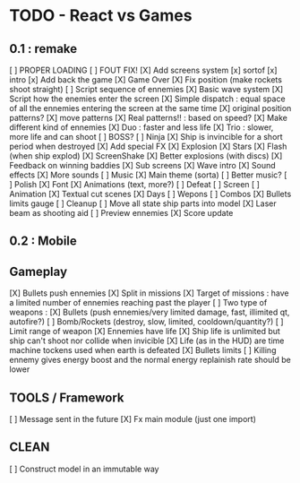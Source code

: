 TODO - React vs Games
===========

 0.1 : remake
-------------
 [ ] PROPER LOADING
  [ ] FOUT FIX!
 [X] Add screens system
  [x] sortof
  [x] intro
  [x] Add back the game
  [X] Game Over
 [X] Fix position (make rockets shoot straight)
 [ ] Script sequence of ennemies
  [X] Basic wave system
  [X] Script how the enemies enter the screen
   [X] Simple dispatch : equal space of all the ennemies entering the screen at the same time
   [X] original position patterns?
   [X] move patterns
   [X] Real patterns!! : based on speed?
 [X] Make different kind of ennemies
  [X] Duo : faster and less life
  [X] Trio : slower, more life and can shoot
  [ ] BOSS?
  [ ] Ninja
 [X] Ship is invincible for a short period when destroyed
 [X] Add special FX
  [X] Explosion
  [X] Stars
  [X] Flash (when ship explod)
  [X] ScreenShake
  [X] Better explosions (with discs)
  [X] Feedback on winning baddies
 [X] Sub screens
  [X] Wave intro
 [X] Sound effects
 [X] More sounds
 [ ] Music
  [X] Main theme (sorta)
  [ ] Better music?
 [ ] Polish
  [X] Font
  [X] Animations (text, more?)
 [ ] Defeat
  [ ] Screen
  [ ] Animation
 [X] Textual cut scenes
  [X] Days
 [ ] Wepons
 [ ] Combos
 [X] Bullets limits gauge
 [ ] Cleanup
  [ ] Move all state ship parts into model
 [X] Laser beam as shooting aid
 [ ] Preview ennemies
 [X] Score update

 0.2 : Mobile
-------------

Gameplay
--------

 [X] Bullets push ennemies
 [X] Split in missions
 [X] Target of missions : have a limited number of ennemies reaching past the player
 [ ] Two type of weapons :
  [X] Bullets (push ennemies/very limited damage, fast, illimited qt, autofire?)
  [ ] Bomb/Rockets (destroy, slow, limited, cooldown/quantity?)
 [ ] Limit range of weapon
 [X] Ennemies have life
 [X] Ship life is unlimited but ship can't shoot nor collide when invicible
 [X] Life (as in the HUD) are time machine tockens used when earth is defeated
 [X] Bullets limits
 [ ] Killing ennemy gives energy boost and the normal energy replainish rate should be lower

TOOLS / Framework
-----------------

 [ ] Message sent in the future
 [X] Fx main module (just one import)

CLEAN
-----

 [ ] Construct model in an immutable way
